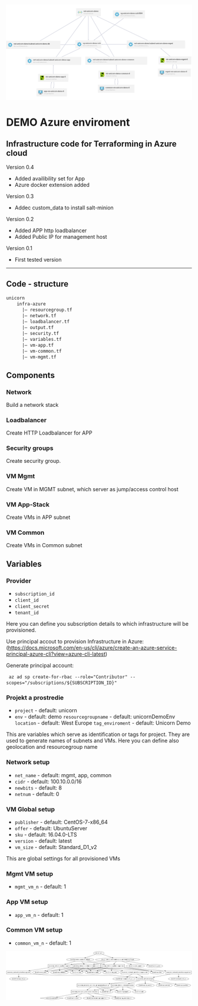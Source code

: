 ![Alt text](azure-unicorn.PNG "Schema")

DEMO Azure enviroment
=====


Infrastructure code for Terraforming in Azure cloud
-----

Version 0.4
- Added availibility set for App
- Azure docker extension added

Version 0.3
- Addec custom_data to install salt-minion

Version 0.2
- Added APP http loadbalancer
- Added Public IP for management host

Version 0.1
- First tested version

***

## Code - structure

```
unicorn
    infra-azure
      |— resourcegroup.tf
      |— network.tf
      |— loadbalancer.tf
      |— output.tf
      |— security.tf
      |— variables.tf
      |— vm-app.tf
      |— vm-common.tf
      |— vm-mgmt.tf

```

## Components

### Network
Build a network stack

### Loadbalancer
Create HTTP Loadbalancer for APP

### Security groups
Create security group.

### VM Mgmt
Create VM in MGMT subnet, which server as jump/access control host

### VM App-Stack
Create VMs in APP subnet

### VM Common
Create VMs in Common subnet

## Variables

### Provider
- `subscription_id`
- `client_id`
- `client_secret`
- `tenant_id`

Here you can define you subscription details to which infrastructure will be provisioned.

Use principal accout to provision Infrastructure in Azure: (https://docs.microsoft.com/en-us/cli/azure/create-an-azure-service-principal-azure-cli?view=azure-cli-latest)

Generate principal account:
```
 az ad sp create-for-rbac --role="Contributor" --scopes="/subscriptions/${SUBSCRIPTION_ID}"
```

### Projekt a prostredie
- `project` - default: unicorn
- `env` - default: demo
  `resourcegroupname` - default: unicornDemoEnv
  `location` - default: West Europe
  `tag_enviroment` - default: Unicorn Demo

This are variables which serve as identification or tags for project. They are used to generate names of subnets and VMs.
Here you can define also geolocation and resourcegroup name

### Network setup
- `net_name` - default: mgmt, app, common
- `cidr` - default: 100.10.0.0/16
- `newbits` - default: 8
- `netnum` - default: 0

### VM Global setup
- `publisher` - default: CentOS-7-x86_64
- `offer` - default: UbuntuServer
- `sku` - default: 16.04.0-LTS
- `version` - default: latest
- `vm_size` - default: Standard_D1_v2

This are global settings for all provisioned VMs

### Mgmt VM setup
- `mgmt_vm_n` - default: 1

### App VM setup
- `app_vm_n` - default: 1

### Common VM setup
- `common_vm_n` - default: 1

![graph](graph.png)
